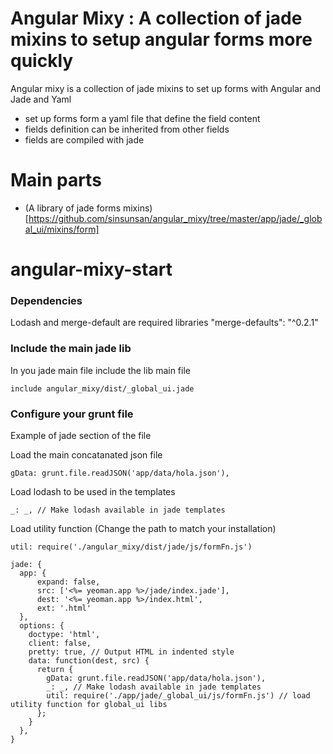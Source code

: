 # Angular Mixy : A collection of jade mixins to setup angular forms more quickly

Angular mixy is a collection of jade mixins to set up forms with Angular and Jade and Yaml
- set up forms form a yaml file that define the field content 
- fields definition can be inherited from other fields 
- fields are compiled with jade


# Main parts 

* (A library of jade forms mixins)[https://github.com/sinsunsan/angular_mixy/tree/master/app/jade/_global_ui/mixins/form]

# angular-mixy-start

### Dependencies

Lodash and merge-default are required libraries
"merge-defaults": "^0.2.1"


### Include the main jade lib 

In you jade main file include the lib main file
```
include angular_mixy/dist/_global_ui.jade
```

### Configure your grunt file 

Example of jade section of the file

Load the main concatanated json file
```
gData: grunt.file.readJSON('app/data/hola.json'),
```

Load lodash to be used in the templates
```
_: _, // Make lodash available in jade templates
```

Load utility function (Change the path to match your installation)
```
util: require('./angular_mixy/dist/jade/js/formFn.js')
```

```
jade: {
  app: {
      expand: false,
      src: ['<%= yeoman.app %>/jade/index.jade'],
      dest: '<%= yeoman.app %>/index.html',
      ext: '.html'
  },
  options: {
    doctype: 'html',
    client: false,
    pretty: true, // Output HTML in indented style
    data: function(dest, src) {
      return {
        gData: grunt.file.readJSON('app/data/hola.json'),
        _: _, // Make lodash available in jade templates
        util: require('./app/jade/_global_ui/js/formFn.js') // load utility function for global_ui libs
      };
    }
  },
}
```
